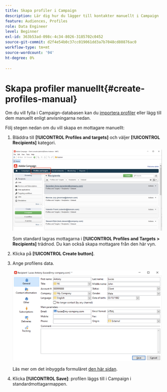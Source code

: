 ```yaml
---
title: Skapa profiler i Campaign
description: Lär dig hur du lägger till kontakter manuellt i Campaign
feature: Audiences, Profiles
role: Data Engineer
level: Beginner
exl-id: 363b53ad-098c-4c34-8026-3185702c0452
source-git-commit: d2f4e54b0c37cc019061dd3a7b7048cd80876ac0
workflow-type: tm+mt
source-wordcount: '94'
ht-degree: 0%

---
```


# Skapa profiler manuellt{#create-profiles-manual}

Om du vill fylla i Campaign-databasen kan du [importera profiler](import-profiles.md) eller lägg till dem manuellt enligt anvisningarna nedan.

Följ stegen nedan om du vill skapa en mottagare manuellt:

1. Bläddra till **[!UICONTROL Profiles and targets]** och väljer **[!UICONTROL Recipients]** kategori.

   ![](assets/profiles-and-targets.png)

   Som standard lagras mottagarna i **[!UICONTROL Profiles and Targets > Recipients]** trädnod. Du kan också skapa mottagare från den här vyn.

1. Klicka på **[!UICONTROL Create button]**.
1. Ange profilens data.

   ![](assets/new-recipient.png)

   Läs mer om det inbyggda formuläret [den här sidan](view-profiles.md#edit-a-profiles).

1. Klicka **[!UICONTROL Save]**: profilen läggs till i Campaign i standardmottagarmappen.
